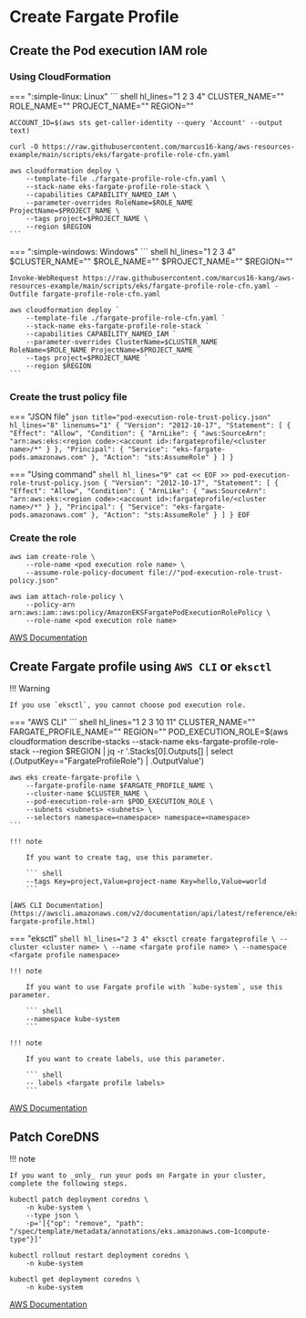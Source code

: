 # Create Fargate Profile

## Create the Pod execution IAM role

### Using CloudFormation

=== ":simple-linux: Linux"
    ``` shell hl_lines="1 2 3 4"
    CLUSTER_NAME="<cluster name>"
    ROLE_NAME="<role name>"
    PROJECT_NAME="<project name>"
    REGION="<region>"

    ACCOUNT_ID=$(aws sts get-caller-identity --query 'Account' --output text)

    curl -O https://raw.githubusercontent.com/marcus16-kang/aws-resources-example/main/scripts/eks/fargate-profile-role-cfn.yaml

    aws cloudformation deploy \
        --template-file ./fargate-profile-role-cfn.yaml \
        --stack-name eks-fargate-profile-role-stack \
        --capabilities CAPABILITY_NAMED_IAM \
        --parameter-overrides RoleName=$ROLE_NAME ProjectName=$PROJECT_NAME \
        --tags project=$PROJECT_NAME \
        --region $REGION
    ```

=== ":simple-windows: Windows"
    ``` shell hl_lines="1 2 3 4"
    $CLUSTER_NAME="<cluster name>"
    $ROLE_NAME="<role name>"
    $PROJECT_NAME="<project name>"
    $REGION="<region>"

    Invoke-WebRequest https://raw.githubusercontent.com/marcus16-kang/aws-resources-example/main/scripts/eks/fargate-profile-role-cfn.yaml -Outfile fargate-profile-role-cfn.yaml

    aws cloudformation deploy `
        --template-file ./fargate-profile-role-cfn.yaml `
        --stack-name eks-fargate-profile-role-stack `
        --capabilities CAPABILITY_NAMED_IAM `
        --parameter-overrides ClusterName=$CLUSTER_NAME RoleName=$ROLE_NAME ProjectName=$PROJECT_NAME `
        --tags project=$PROJECT_NAME `
        --region $REGION
    ```

### Create the trust policy file

=== "JSON file"
    ``` json title="pod-execution-role-trust-policy.json" hl_lines="8" linenums="1"
    {
      "Version": "2012-10-17",
      "Statement": [
        {
          "Effect": "Allow",
          "Condition": {
            "ArnLike": {
                "aws:SourceArn": "arn:aws:eks:<region code>:<account id>:fargateprofile/<cluster name>/*"
            }
          },
          "Principal": {
            "Service": "eks-fargate-pods.amazonaws.com"
          },
          "Action": "sts:AssumeRole"
        }
      ]
    }
    ```

=== "Using command"
    ``` shell hl_lines="9"
    cat << EOF >> pod-execution-role-trust-policy.json
    {
      "Version": "2012-10-17",
      "Statement": [
        {
          "Effect": "Allow",
          "Condition": {
            "ArnLike": {
                "aws:SourceArn": "arn:aws:eks:<region code>:<account id>:fargateprofile/<cluster name>/*"
            }
          },
          "Principal": {
            "Service": "eks-fargate-pods.amazonaws.com"
          },
          "Action": "sts:AssumeRole"
        }
      ]
    }
    EOF
    ```

### Create the role

``` shell hl_lines="2 7"
aws iam create-role \
    --role-name <pod execution role name> \
    --assume-role-policy-document file://"pod-execution-role-trust-policy.json"

aws iam attach-role-policy \
    --policy-arn arn:aws:iam::aws:policy/AmazonEKSFargatePodExecutionRolePolicy \
    --role-name <pod execution role name>
```

[AWS Documentation](https://docs.aws.amazon.com/eks/latest/userguide/pod-execution-role.html)

## Create Fargate profile using `AWS CLI` or `eksctl`

!!! Warning

    If you use `eksctl`, you cannot choose pod execution role.

=== "AWS CLI"
    ``` shell hl_lines="1 2 3 10 11"
    CLUSTER_NAME="<cluster name>"
    FARGATE_PROFILE_NAME="<fargate profile name>"
    REGION="<region>"
    POD_EXECUTION_ROLE=$(aws cloudformation describe-stacks --stack-name eks-fargate-profile-role-stack --region $REGION | jq -r '.Stacks[0].Outputs[] | select (.OutputKey=="FargateProfileRole") | .OutputValue')

    aws eks create-fargate-profile \
        --fargate-profile-name $FARGATE_PROFILE_NAME \
        --cluster-name $CLUSTER_NAME \
        --pod-execution-role-arn $POD_EXECUTION_ROLE \
        --subnets <subnets> <subnets> \
        --selectors namespace=<namespace> namespace=<namespace>
    ```

    !!! note

        If you want to create tag, use this parameter.

        ``` shell
        --tags Key=project,Value=project-name Key=hello,Value=world
        ```

    [AWS CLI Documentation](https://awscli.amazonaws.com/v2/documentation/api/latest/reference/eks/create-fargate-profile.html)

=== "eksctl"
    ``` shell hl_lines="2 3 4"
    eksctl create fargateprofile \
        --cluster <cluster name> \
        --name <fargate profile name> \
        --namespace <fargate profile namespace>
    ```

    !!! note

        If you want to use Fargate profile with `kube-system`, use this parameter.

        ``` shell
        --namespace kube-system
        ```

    !!! note

        If you want to create labels, use this parameter.

        ``` shell
        -- labels <fargate profile labels>
        ```

[AWS Documentation](https://docs.aws.amazon.com/eks/latest/userguide/fargate-profile.html)

## Patch CoreDNS

!!! note

    If you want to _only_ run your pods on Fargate in your cluster, complete the following steps.

``` shell
kubectl patch deployment coredns \
    -n kube-system \
    --type json \
    -p='[{"op": "remove", "path": "/spec/template/metadata/annotations/eks.amazonaws.com~1compute-type"}]'

kubectl rollout restart deployment coredns \
    -n kube-system

kubectl get deployment coredns \
    -n kube-system
```

[AWS Documentation](https://docs.aws.amazon.com/eks/latest/userguide/fargate-getting-started.html#fargate-gs-coredns)